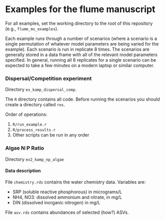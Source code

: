 # Examples for the flume manuscript

For all examples, set the working directory to the root of this repository (e.g., `flume_ms_examples`).

Each example runs through a number of scenarios (where a scenario is a single permutation of whatever model parameters are being varied for the example). Each scenario is run in replicate 8 times. The scenarios are generally stored in a data frame with all of the relevant model parameters specified. In general, running all 8 replicates for a single scenario can be expected to take a few minutes on a modern laptop or similar computer.

### Dispersal/Competition experiment

Directory `ex_kamp_dispersal_comp`.

The `R` directory contains all code. Before running the scenarios you should create a directory called `res`.

Order of operations:

1. `R/run_example.r`
2. `R/process_results.r` 
3. Other scripts can be run in any order


### Algae N:P Ratio

Directory `ex2_kamp_np_algae`

#### Data description
File `chemistry.rds` contains the water chemistry data. Variables are:

* SRP (soluble reactive phosphorous) in micrograms/L
* NH4, NO3: dissolved ammonium and nitrate, in mg/L
* DIN (dissolved inorganic nitrogen) in mg/L

File `asv.rds` contains abundances of selected (how?) ASVs.